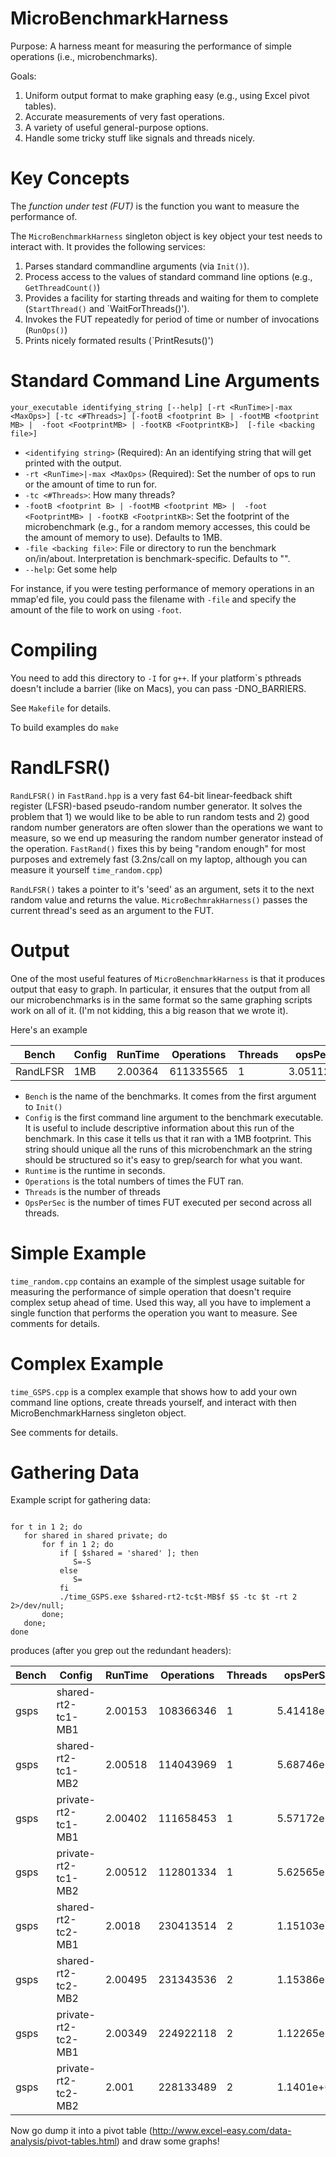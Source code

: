 MicroBenchmarkHarness
=====================

Purpose:  A harness meant for measuring the performance of simple operations (i.e., microbenchmarks).  

Goals:

1.  Uniform output format to make graphing easy (e.g., using Excel pivot tables).
2.  Accurate measurements of very fast operations.
3.  A variety of useful general-purpose options.
4.  Handle some tricky stuff like signals and threads nicely.

Key Concepts
============

The *function under test (FUT)* is the function you want to measure the performance of.

The `MicroBenchmarkHarness` singleton object is key object your test needs to interact with.  It provides the following services:

1.  Parses standard commandline arguments (via `Init()`).
2.  Process access to the values of standard command line options (e.g., `GetThreadCount()`)
3.  Provides a facility for starting threads and waiting for them to complete (`StartThread()` and `WaitForThreads()').
4.  Invokes the FUT repeatedly for period of time or number of invocations (`RunOps()`)
5.  Prints nicely formated results (`PrintResuts()')

Standard Command Line Arguments
===============================

`your_executable identifying_string [--help] [-rt <RunTime>|-max <MaxOps>] [-tc <#Threads>] [-footB <footprint B> | -footMB <footprint MB> |  -foot <FootprintMB> | -footKB <FootprintKB>]  [-file <backing file>]`

* `<identifying string>` (Required):  An an identifying string that will get printed with the output.
* `-rt <RunTime>|-max <MaxOps>` (Required): Set the number of ops to run or the amount of time to run for.
* `-tc <#Threads>`:  How many threads?
* `-footB <footprint B> | -footMB <footprint MB> |  -foot <FootprintMB> | -footKB <FootprintKB>`:  Set the footprint of the microbenchmark (e.g., for a random memory accesses, this could be the amount of memory to use).  Defaults to 1MB.
* `-file <backing file>`:  File or directory to run the benchmark on/in/about.  Interpretation is benchmark-specific.  Defaults to "".
* `--help`:  Get some help

For instance, if you were testing performance of memory operations in an mmap'ed file, you could pass the filename with `-file` and specify the amount of the file to work on using `-foot`.


Compiling
=========

You need to add this directory to `-I` for `g++`.  If your platform`s pthreads doesn't include a barrier (like on Macs), you can pass -DNO_BARRIERS.

See `Makefile` for details.

To build examples do `make`



RandLFSR()
==========
`RandLFSR()` in `FastRand.hpp` is a very fast 64-bit linear-feedback shift register (LFSR)-based pseudo-random number generator.  It solves the problem that 1) we would like to be able to run random tests and 2) good random number generators are often slower than the operations we want to measure, so we end up measuring the random number generator instead of the operation.   `FastRand()` fixes this by being  "random enough" for most purposes and extremely fast (3.2ns/call on my laptop, although you can  measure it yourself `time_random.cpp`)

`RandLFSR()` takes a pointer to it's 'seed' as an argument, sets it to the next random value and returns the value.  `MicroBechmrakHarness()` passes the current thread's seed as an argument to the FUT.

Output
======

One of the most useful features of `MicroBenchmarkHarness` is that it produces output that easy to graph.  In particular, it ensures that the output from all our microbenchmarks is in the same format so the same graphing scripts work on all of it.  (I'm not kidding, this a big reason that we wrote it).

Here's an example

| Bench   | Config	| RunTime	  | Operations	|  Threads | opsPerSec  |
|---------|-------------|-----------------|-------------|----------|------------|
| RandLFSR|	1MB	| 2.00364	  | 611335565	| 1	   | 3.05112e+08|


* `Bench` is the name of the benchmarks.  It comes from the first argument to `Init()`
* `Config` is the first command line argument to the benchmark executable.  It is useful to include descriptive information about this run of the benchmark. In this case it tells us that it ran with a 1MB footprint.  This string should unique all the runs of this microbenchmark an the string should be structured so it's easy to grep/search for what you want.
* `Runtime` is the runtime in seconds.
* `Operations` is the total numbers of times the FUT ran.
* `Threads` is the number of threads
* `OpsPerSec` is the number of times FUT executed per second across all threads.



Simple Example
==============

`time_random.cpp` contains an example of the simplest usage suitable for measuring the performance of simple operation that doesn't require complex setup ahead of time.  Used this way, all you have to implement a single function that performs the operation you want to measure.  See comments for details.

Complex Example
===============

`time_GSPS.cpp` is a complex example that shows how to add your own command line options, create threads yourself, and interact with then MicroBenchmarkHarness singleton object.

See comments for details.

Gathering Data
==============

Example script for gathering data:

```shell

for t in 1 2; do
   for shared in shared private; do
       for f in 1 2; do
           if [ $shared = 'shared' ]; then
       	      S=-S
           else
              S=
           fi
           ./time_GSPS.exe $shared-rt2-tc$t-MB$f $S -tc $t -rt 2 2>/dev/null;
       done;
   done;
done
```

produces (after you grep out the redundant headers):

| Bench     | Config	           | RunTime	     | Operations|  Threads | opsPerSec    |
|-----------|----------------------|-----------------|-----------|----------|--------------|
|	gsps|	shared-rt2-tc1-MB1 |	2.00153      |	108366346|	1   |	5.41418e+07|
|	gsps|	shared-rt2-tc1-MB2 |	2.00518      |	114043969|	1   |	5.68746e+07|
|	gsps|	private-rt2-tc1-MB1|	2.00402      |	111658453|	1   |	5.57172e+07|
|	gsps|	private-rt2-tc1-MB2|	2.00512      |	112801334|	1   |	5.62565e+07|
|	gsps|	shared-rt2-tc2-MB1 |	2.0018       |	230413514|	2   |	1.15103e+08|
|	gsps|	shared-rt2-tc2-MB2 |	2.00495      |	231343536|	2   |	1.15386e+08|
|	gsps|	private-rt2-tc2-MB1|	2.00349      |	224922118|	2   |	1.12265e+08|
|	gsps|	private-rt2-tc2-MB2|	2.001        |	228133489|	2   |	1.1401e+0  |


Now go dump it into a pivot table (http://www.excel-easy.com/data-analysis/pivot-tables.html) and draw some graphs!

